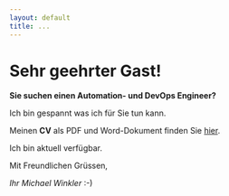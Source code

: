 ```yaml
---
layout: default
title: ...
---
```


# Sehr geehrter Gast! #

__Sie suchen einen Automation- und DevOps Engineer?__

Ich bin gespannt was ich für Sie tun kann.

Meinen __CV__ als PDF und Word-Dokument finden Sie [hier](downloads).

Ich bin aktuell verfügbar.

Mit Freundlichen Grüssen,

_Ihr Michael Winkler_ :-)


